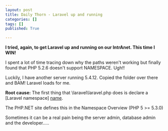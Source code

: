 ```yaml
---
layout: post
title: Daily Thorn - Laravel up and running
categories: []
tags: []
published: True

---
```


**I tried, again, to get Laravel up and running on our IntrAnet. This time I WIN!**

I spent a lot of time tracing down why the paths weren't working but finally found that PHP 5.2.6 doesn't support NAMESPACE. Ugh!!

Luckily, I have another server running 5.4.12. Copied the folder over there and BAM! Laravel loads for me.

**Root cause:** The first thing that \laravel\laravel.php does is declare a [Laravel namespace] [name].

The PHP.NET site defines this in the Namespace Overview (PHP 5 >= 5.3.0)

Sometimes it can be a real pain being the server admin, database admin and the developer.....

[name]: http://www.php.net/manual/en/language.namespaces.rationale.php